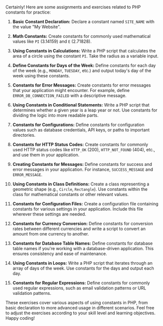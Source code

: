 Certainly! Here are some assignments and exercises related to PHP constants for practice:

1. **Basic Constant Declaration:**
   Declare a constant named `SITE_NAME` with the value "My Website".

2. **Math Constants:**
   Create constants for commonly used mathematical values like `PI` (3.14159) and `E` (2.71828).

3. **Using Constants in Calculations:**
   Write a PHP script that calculates the area of a circle using the constant `PI`. Take the radius as a variable input.

4. **Define Constants for Days of the Week:**
   Define constants for each day of the week (e.g., `MONDAY`, `TUESDAY`, etc.) and output today's day of the week using these constants.

5. **Constants for Error Messages:**
   Create constants for error messages that your application might encounter. For example, define `ERROR_DB_CONNECTION_FAILED` with a descriptive message.

6. **Using Constants in Conditional Statements:**
   Write a PHP script that determines whether a given year is a leap year or not. Use constants for dividing the logic into more readable parts.

7. **Constants for Configurations:**
   Define constants for configuration values such as database credentials, API keys, or paths to important directories.

8. **Constants for HTTP Status Codes:**
   Create constants for commonly used HTTP status codes like `HTTP_OK` (200), `HTTP_NOT_FOUND` (404), etc., and use them in your application.

9. **Creating Constants for Messages:**
   Define constants for success and error messages in your application. For instance, `SUCCESS_MESSAGE` and `ERROR_MESSAGE`.

10. **Using Constants in Class Definitions:**
    Create a class representing a geometric shape (e.g., `Circle`, `Rectangle`). Use constants within the class for mathematical constants or other relevant values.

11. **Constants for Configuration Files:**
    Create a configuration file containing constants for various settings in your application. Include this file wherever these settings are needed.

12. **Constants for Currency Conversion:**
    Define constants for conversion rates between different currencies and write a script to convert an amount from one currency to another.

13. **Constants for Database Table Names:**
    Define constants for database table names if you're working with a database-driven application. This ensures consistency and ease of maintenance.

14. **Using Constants in Loops:**
    Write a PHP script that iterates through an array of days of the week. Use constants for the days and output each day.

15. **Constants for Regular Expressions:**
    Define constants for commonly used regular expressions, such as email validation patterns or URL validation patterns.

These exercises cover various aspects of using constants in PHP, from basic declaration to more advanced usage in different scenarios. Feel free to adjust the exercises according to your skill level and learning objectives. Happy coding!